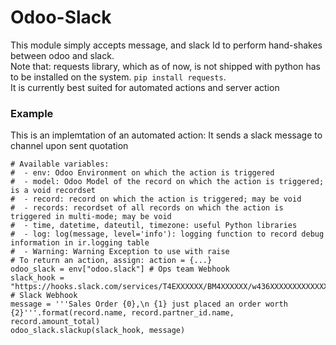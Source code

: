 # Odoo-Slack

This module simply accepts message, and slack Id to perform hand-shakes between odoo and slack.  
Note that: requests library, which as of now, is not shipped with python has to be installed on the system.
`pip install requests`.  
It is currently best suited for automated actions and server action
### Example
This is an implemtation of an automated action: It sends a slack message to channel upon sent quotation
```
# Available variables:
#  - env: Odoo Environment on which the action is triggered
#  - model: Odoo Model of the record on which the action is triggered; is a void recordset
#  - record: record on which the action is triggered; may be void
#  - records: recordset of all records on which the action is triggered in multi-mode; may be void
#  - time, datetime, dateutil, timezone: useful Python libraries
#  - log: log(message, level='info'): logging function to record debug information in ir.logging table
#  - Warning: Warning Exception to use with raise
# To return an action, assign: action = {...}
odoo_slack = env["odoo.slack"] # Ops team Webhook
slack_hook = "https://hooks.slack.com/services/T4EXXXXXX/BM4XXXXXX/w436XXXXXXXXXXXXXXXXXXXX" # Slack Webhook
message = '''Sales Order {0},\n {1} just placed an order worth {2}'''.format(record.name, record.partner_id.name, record.amount_total)
odoo_slack.slackup(slack_hook, message)
```
